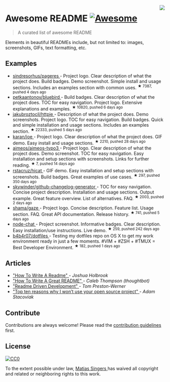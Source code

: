 <p>
 <img align="right" src="icon.png"/>
</p>
<h1>
 Awesome README
 <a href="https://github.com/sindresorhus/awesome">
  <img alt="Awesome" src="https://cdn.rawgit.com/sindresorhus/awesome/d7305f38d29fed78fa85652e3a63e154dd8e8829/media/badge.svg"/>
 </a>
</h1>
<blockquote>
 <p>
  A curated list of awesome README
 </p>
</blockquote>
<p>
 Elements in beautiful READMEs include, but not limited to: images, screenshots, GIFs, text formatting, etc.
</p>
<h2>
 Examples
</h2>
<ul>
 <li>
  <a href="https://github.com/sindresorhus/pageres">
   sindresorhus/pageres
  </a>
  - Project logo. Clear description of what the project does. Build badges. Demo screenshot. Simple install and usage sections. Includes an examples section with common uses.
  <sup>
   &#9733 7387, pushed 4 days ago
  </sup>
 </li>
 <li>
  <a href="https://github.com/petkaantonov/bluebird">
   petkaantonov/bluebird
  </a>
  - Build badges. Clear description of what the project does. TOC for easy navigation. Project logo. Extensive explanations and examples.
  <sup>
   &#9733 10820, pushed 6 days ago
  </sup>
 </li>
 <li>
  <a href="https://github.com/jkbrzt/httpie">
   jakubroztocil/httpie
  </a>
  - Description of what the project does. Demo screenshots. Project logo. TOC for easy navigation. Build badges. Quick and simple installation and usage sections. Includes an examples section.
  <sup>
   &#9733 22333, pushed 5 days ago
  </sup>
 </li>
 <li>
  <a href="https://github.com/karan/joe">
   karan/joe
  </a>
  - Project logo. Clear description of what the project does. GIF demo. Easy install and usage sections.
  <sup>
   &#9733 2210, pushed 28 days ago
  </sup>
 </li>
 <li>
  <a href="https://github.com/aimeos/aimeos-typo3">
   aimeos/aimeos-typo3
  </a>
  - Project logo. Clear description of what the project does. Demo screenshot. TOC for easy navigation. Easy installation and setup sections with screenshots. Links for further reading.
  <sup>
   &#9733 7, pushed 14 days ago
  </sup>
 </li>
 <li>
  <a href="https://github.com/rstacruz/hicat">
   rstacruz/hicat
  </a>
  - GIF demo. Easy installation and setup sections with screenshots. Build badges. Great examples of use cases.
  <sup>
   &#9733 297, pushed 350 days ago
  </sup>
 </li>
 <li>
  <a href="https://github.com/skywinder/github-changelog-generator">
   skywinder/github-changelog-generator
  </a>
  - TOC for easy navigation. Concise project description. Installation and usage sections. Output example. Great feature overview. List of alternatives. FAQ.
  <sup>
   &#9733 2003, pushed 2 days ago
  </sup>
 </li>
 <li>
  <a href="https://github.com/shama/gaze">
   shama/gaze
  </a>
  - Project logo. Concise description. Feature list. Usage section. FAQ. Great API documentation. Release history.
  <sup>
   &#9733 741, pushed 5 days ago
  </sup>
 </li>
 <li>
  <a href="https://github.com/IgorAntun/node-chat">
   node-chat
  </a>
  - Project screenshot. Informative badges. Clear description. Easy installation/use instructions. Live demo.
  <sup>
   &#9733 259, pushed 242 days ago
  </sup>
 </li>
 <li>
  <a href="https://github.com/b4b4r07/dotfiles">
   b4b4r07/dotfiles
  </a>
  - Testing my dotfiles repo on OS X to get my work environment ready in just a few moments. #VIM + #ZSH + #TMUX = Best Developer Environment.
  <sup>
   &#9733 182, pushed 1 days ago
  </sup>
 </li>
</ul>
<h2>
 Articles
</h2>
<ul>
 <li>
  <a href="http://jfhbrook.github.io/2011/11/09/readmes.html">
   "How To Write A Readme"
  </a>
  -
  <em>
   Joshua Holbrook
  </em>
 </li>
 <li>
  <a href="https://robots.thoughtbot.com/how-to-write-a-great-readme">
   "How To Write A Great README"
  </a>
  -
  <em>
   Caleb Thompson (thoughtbot)
  </em>
 </li>
 <li>
  <a href="http://tom.preston-werner.com/2010/08/23/readme-driven-development.html">
   "Readme Driven Development"
  </a>
  -
  <em>
   Tom Preston-Werner
  </em>
 </li>
 <li>
  <a href="https://changelog.com/top-ten-reasons-why-i-wont-use-your-open-source-project/">
   "Top ten reasons why I won’t use your open source project"
  </a>
  -
  <em>
   Adam Stacoviak
  </em>
 </li>
</ul>
<h2>
 Contribute
</h2>
<p>
 Contributions are always welcome!
Please read the
 <a href="contributing.md">
  contribution guidelines
 </a>
 first.
</p>
<h2>
 License
</h2>
<p>
 <a href="http://creativecommons.org/publicdomain/zero/1.0/">
  <img alt="CC0" src="https://licensebuttons.net/p/zero/1.0/88x31.png"/>
 </a>
</p>
<p>
 To the extent possible under law,
 <a href="http://mts.io">
  Matias Singers
 </a>
 has waived all copyright and related or neighboring rights to this work.
</p>
